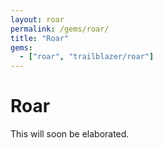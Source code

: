 ```yaml
---
layout: roar
permalink: /gems/roar/
title: "Roar"
gems:
  - ["roar", "trailblazer/roar"]
---
```


# Roar

This will soon be elaborated.
